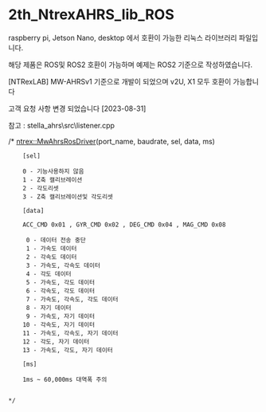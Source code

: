# 2th_NtrexAHRS_lib_ROS


raspberry pi, Jetson Nano, desktop 에서 호환이 가능한 리눅스 라이브러리 파일입니다.

해당 제품은 ROS및 ROS2 호환이 가능하며 예제는 ROS2 기준으로 작성하였습니다.

[NTRexLAB] MW-AHRSv1 기준으로 개발이 되었으며 v2U, X1 모두 호환이 가능합니다


고객 요청 사항 변경 되었습니다  [2023-08-31]

참고 : stella_ahrs\src\listener.cpp

/*
        <ntrex::MwAhrsRosDriver>(port_name, baudrate, sel, data, ms)

        [sel]

        0 - 기능사용하지 않음
        1 - Z축 캘리브레이션
        2 - 각도리셋
        3 - Z축 캘리브레이션및 각도리셋

        [data]

        ACC_CMD 0x01 , GYR_CMD 0x02 , DEG_CMD 0x04 , MAG_CMD 0x08

         0 - 데이터 전송 중단
         1 - 가속도 데이터
         2 - 각속도 데이터
         3 - 가속도, 각속도 데이터
         4 - 각도 데이터
         5 - 가속도, 각도 데이터
         6 - 각속도, 각도 데이터
         7 - 가속도, 각속도, 각도 데이터
         8 - 자기 데이터
         9 - 가속도, 자기 데이터
        10 - 각속도, 자기 데이터
        11 - 가속도, 각속도, 자기 데이터
        12 - 각도, 자기 데이터
        13 - 가속도, 각도, 자기 데이터

        [ms]

        1ms ~ 60,000ms 대역폭 주의
        
    
    */
